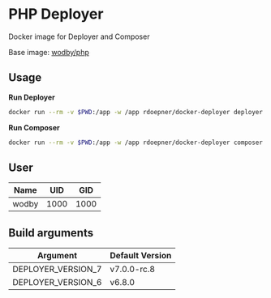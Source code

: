 # PHP Deployer

Docker image for Deployer and Composer

Base image: [wodby/php](https://github.com/wodby/php)

## Usage

**Run Deployer**

```bash
docker run --rm -v $PWD:/app -w /app rdoepner/docker-deployer deployer
```

**Run Composer**

```bash
docker run --rm -v $PWD:/app -w /app rdoepner/docker-deployer composer
```

## User

Name  | UID  | GID
----- | ---- | ---
wodby | 1000 | 1000

## Build arguments

Argument           | Default Version
------------------ | ---------------
DEPLOYER_VERSION_7 | v7.0.0-rc.8
DEPLOYER_VERSION_6 | v6.8.0

